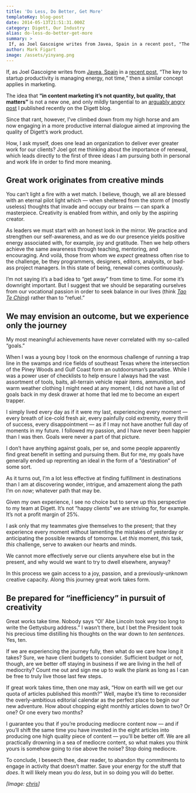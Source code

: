 ```yaml
---
title: 'Do Less, Do Better, Get More'
templateKey: blog-post
date: 2014-05-13T21:51:31.000Z
category: Digett, Our Industry
alias: do-less-do-better-get-more
summary: > 
 If, as Joel Gascoigne writes from Javea, Spain in a recent post, "The key to startup productivity is managing energy, not time," then a similar concept applies in marketing. The idea that “in content marketing it’s not quantity, but quality, that matters” is not a new one, and only mildly tangential to an arguably angry post I published recently on the Digett blog. Since that rant, however, I’ve climbed down from my high horse and am now engaging in a more productive internal dialogue aimed at improving the quality of Digett’s work product.
author: Mark Figart
image: /assets/yinyang.png
---
```


If, as Joel Gascoigne writes from [Javea, Spain](http://www.bespoiled.eu/uploads/images/617002_4012427922442_357877682_o.jpg) in a [recent post](https://medium.com/@joelgascoigne/work-and-rest-in-a-startup-513c7c54d33), “The key to startup productivity is managing energy, not time,” then a similar concept applies in marketing.

The idea that **“in content marketing it’s not quantity, but quality, that matters”** is not a new one, and only mildly tangential to an [arguably angry post](http://www.digett.com/blog/11/26/2013/sad-state-web-content) I published recently on the Digett blog.

Since that rant, however, I’ve climbed down from my high horse and am now engaging in a more productive internal dialogue aimed at improving the quality of Digett’s work product.

How, I ask myself, does one lead an organization to deliver ever greater work for our clients? Joel got me thinking about the importance of renewal, which leads directly to the first of three ideas I am pursuing both in personal and work life in order to find more meaning.

Great work originates from creative minds
-----------------------------------------

You can’t light a fire with a wet match. I believe, though, we all are blessed with an eternal pilot light which — when sheltered from the storm of (mostly useless) thoughts that invade and occupy our brains — can spark a masterpiece. Creativity is enabled from within, and only by the aspiring creator.

As leaders we must start with an honest look in the mirror. We practice and strengthen our self-awareness, and as we do our presence yields positive energy associated with, for example, joy and gratitude. Then we help others achieve the same awareness through teaching, mentoring, and encouraging. And voilá, those from whom we _expect_ greatness often rise to the challenge, be they programmers, designers, editors, analysits, or bad-ass project managers. In this state of being, renewal comes continuously.

I’m not saying it’s a bad idea to “get away” from time to time. For some it’s downright important. But I suggest that we should be separating ourselves from our vocational passion in order to seek balance in our lives (think [_Tao Te Ching_](https://en.wikipedia.org/wiki/Tao_Te_Ching)) rather than to “refuel.”

We may envision an outcome, but we experience only the journey
--------------------------------------------------------------

My most meaningful achievements have never correlated with my so-called “goals.”

When I was a young boy I took on the enormous challenge of running a trap line in the swamps and rice fields of southeast Texas where the intersection of the Piney Woods and Gulf Coast form an outdoorsman’s paradise. While I was a power user of checklists to help ensure I always had the vast assortment of tools, baits, all-terrain vehicle repair items, ammunition, and warm weather clothing I might need at any moment, I did not have a list of goals back in my desk drawer at home that led me to become an expert trapper.

I simply lived every day as if it were my last, experiencing every moment — every breath of ice-cold fresh air, every painfully cold extremity, every thrill of success, every disappointment — as if I may not have another full day of moments in my future. I followed my passion, and I have never been happier than I was then. Goals were never a part of that picture.

I don’t have anything against goals, per se, and some people apparently find great benefit in setting and pursuing them. But for me, my goals have generally ended up reprenting an ideal in the form of a “destination” of some sort.

As it turns out, I’m a lot less effective at finding fulfillment in destinations than I am at discovering wonder, intrigue, and amazement along the path I’m on _now_; whatever path that may be.

Given my own experience, I see no choice but to serve up this perspective to my team at Digett. It’s not “happy clients” we are striving for, for example. It’s not a profit margin of 25%.

I ask only that my teammates give themselves to the present; that they experience every moment without lamenting the mistakes of yesterday or anticipating the possible rewards of tomorrow. Let _this_ moment, _this_ task, _this_ challenge, serve to awaken our hearts and minds.

We cannot more effectively serve our clients anywhere else but in the present, and why would we want to try to dwell elsewhere, anyway?

In this process we gain access to a joy, passion, and a previously-unknown creative capacity. Along this journey great work takes form.

Be prepared for “inefficiency” in pursuit of creativity
-------------------------------------------------------

Great works take time. Nobody says “Ol’ Abe Lincoln took _way_ too long to write the Gettysburg address.” I wasn’t there, but I bet the President took his precious time distilling his thoughts on the war down to _ten sentences_. Yes, ten.

If we are experiencing the journey fully, then what do we care how long it takes? Sure, we have client budgets to consider. Sufficient budget or not, though, are we better off staying in business if we are living in the hell of mediocrity? Count me out and sign me up to walk the plank as long as I can be free to truly live those last few steps.

If great work takes time, then one may ask, “How on earth will we get our quota of articles published this month?" Well, maybe it’s time to reconsider the overly-ambitious editorial calendar as the perfect place to begin our new adventure. How about chopping eight monthly articles down to two? Or one? Or one every two months?

I guarantee you that if you’re producing mediocre content now — and if you’ll shift the same time you have invested in the eight articles into producing one high quality piece of content — you’ll be better off. We are all practically drowning in a sea of mediocre content, so what makes you think yours is somehow going to rise above the noise? Stop doing mediocre.

To conclude, I beseech thee, dear reader, to abandon thy commitments to engage in activity that doesn’t matter. Save your energy for the stuff that _does_. It will likely mean you do _less_, but in so doing you will do better.

_\[Image: [chris](https://commons.wikimedia.org/wiki/File:YinYang-construction.svg)\]_